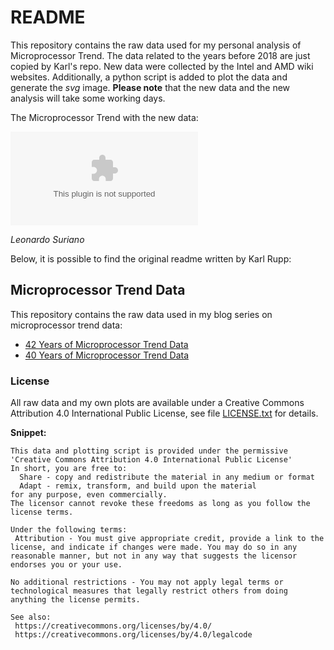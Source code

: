 # README

This repository contains the raw data used for my personal analysis of Microprocessor Trend. 
The data related to the years before 2018 are just copied by Karl's repo. New data were collected by the Intel and AMD wiki websites.
Additionally, a python script is added to plot the data and generate the *svg* image.
**Please note** that the new data and the new analysis will take some working days.

The Microprocessor Trend with the new data:

![Trend](microprocessor_trend.eps)

*Leonardo Suriano*

Below, it is possible to find the original readme written by Karl Rupp:

## Microprocessor Trend Data

This repository contains the raw data used in my blog series on microprocessor trend data:

  * [42 Years of Microprocessor Trend Data](https://www.karlrupp.net/2018/02/42-years-of-microprocessor-trend-data/)
  * [40 Years of Microprocessor Trend Data](https://www.karlrupp.net/2015/06/40-years-of-microprocessor-trend-data/)

### License

All raw data and my own plots are available under a Creative Commons Attribution 4.0 International Public License, see file [LICENSE.txt](LICENSE.txt) for details.

**Snippet:**
```
This data and plotting script is provided under the permissive 'Creative Commons Attribution 4.0 International Public License'
In short, you are free to:
  Share - copy and redistribute the material in any medium or format
  Adapt - remix, transform, and build upon the material
for any purpose, even commercially.
The licensor cannot revoke these freedoms as long as you follow the license terms.

Under the following terms:
 Attribution - You must give appropriate credit, provide a link to the license, and indicate if changes were made. You may do so in any reasonable manner, but not in any way that suggests the licensor endorses you or your use.

No additional restrictions - You may not apply legal terms or technological measures that legally restrict others from doing anything the license permits.

See also:
 https://creativecommons.org/licenses/by/4.0/
 https://creativecommons.org/licenses/by/4.0/legalcode
```
